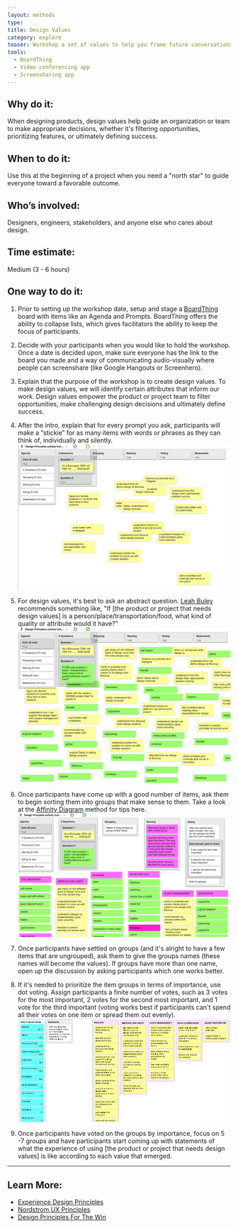 ```yaml
---
layout: methods
type:
title: Design Values
category: explore
teaser: Workshop a set of values to help you frame future conversations around product success.
tools:
  - BoardThing
  - Video conferencing app
  - Screensharing app
---
```



## Why do it:

When designing products, design values help guide an organization or team to make appropriate decisions, whether it's filtering opportunities, prioritizing features, or ultimately defining success.

## When to do it:

Use this at the beginning of a project when you need a "north star" to guide everyone toward a favorable outcome.

## Who’s involved:

Designers, engineers, stakeholders, and anyone else who cares about design.

## Time estimate:

Medium (3 - 6 hours)

## One way to do it:

1. Prior to setting up the workshop date, setup and stage a [BoardThing](http://boardthing.com/main) board with items like an Agenda and Prompts. BoardThing offers the ability to collapse lists, which gives facilitators the ability to keep the focus of participants.

2. Decide with your participants when you would like to hold the workshop. Once a date is decided upon, make sure everyone has the link to the board you made and a way of communicating audio-visually where people can screenshare (like Google Hangouts or Screenhero).

3. Explain that the purpose of the workshop is to create design values. To make design values, we will identify certain attributes that inform our work. Design values empower the product or project team to filter opportunities, make challenging design decisions and ultimately define success.

4. After the intro, explain that for every prompt you ask, participants will make a “stickie” for as many items with words or phrases as they can think of, individually and silently.
    ![generate ideas on individual stickies in Board Thing](/img/methods/dv1.png)

5. For design values, it's best to ask an abstract question. [Leah Buley](http://leahbuley.com/) recommends something like, "If [the product or project that needs design values] is a person/place/transportation/food, what kind of quality or attribute would it have?"
    ![design values words and dot voting with Board Thing](/img/methods/dv2.png)

6. Once participants have come up with a good number of items, ask them to begin sorting them into groups that make sense to them. Take a look at the [Affinity Diagram](/methods/affinity-diagram/) method for tips here.
    ![design values words and clustering with Board Thing](/img/methods/dv3.png)

7. Once participants have settled on groups (and it's alright to have a few items that are ungrouped), ask them to give the groups names (these names will become the values). If groups have more than one name, open up the discussion by asking participants which one works better.

8. If it's needed to prioritize the item groups in terms of importance, use dot voting. Assign participants a finite number of votes, such as 3 votes for the most important, 2 votes for the second most important, and 1 vote for the third important (voting works best if participants can't spend all their votes on one item or spread them out evenly).
    ![design values words refined with Board Thing](/img/methods/dv4.png)

9. Once participants have voted on the groups by importance, focus on 5 -7 groups and have participants start coming up with statements of what the experience of using [the product or project that needs design values] is like according to each value that emerged.


---

## Learn More:

* [Experience Design Principles](https://uxthink.wordpress.com/2011/02/01/expereince-design-principles/)
* [Nordstrom UX Principles](http://www.justinmarxdesign.com/nordstrom-ux-principles)
* [Design Principles For The Win](http://www.designprinciplesftw.com)
